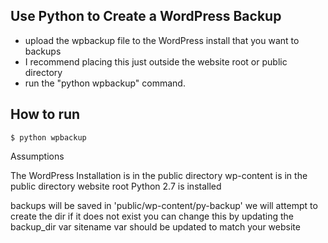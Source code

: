 ## Use Python to Create a WordPress Backup

* upload the wpbackup file to the WordPress install that you want to backups
* I recommend placing this just outside the website root or public directory
* run the "python wpbackup" command.

## How to run
```shell
$ python wpbackup
```

Assumptions

The WordPress Installation is in the public directory
wp-content is in the public directory website root
Python 2.7 is installed

backups will be saved in 'public/wp-content/py-backup'
we will attempt to create the dir if it does not exist
you can change this by updating the backup_dir var
sitename var should be updated to match your website
